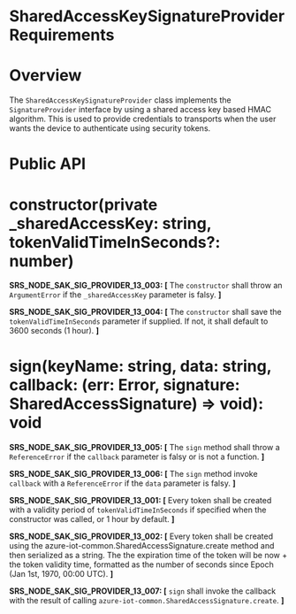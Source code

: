 # SharedAccessKeySignatureProvider Requirements

# Overview

The `SharedAccessKeySignatureProvider` class implements the `SignatureProvider` interface by using a shared access key based HMAC algorithm. This is used to provide credentials to transports when the user wants the device to authenticate using security tokens.

# Public API

# constructor(private _sharedAccessKey: string, tokenValidTimeInSeconds?: number)

**SRS_NODE_SAK_SIG_PROVIDER_13_003: [** The `constructor` shall throw an `ArgumentError` if the `_sharedAccessKey` parameter is falsy. **]**

**SRS_NODE_SAK_SIG_PROVIDER_13_004: [** The `constructor` shall save the `tokenValidTimeInSeconds` parameter if supplied. If not, it shall default to 3600 seconds (1 hour). **]**

# sign(keyName: string, data: string, callback: (err: Error, signature: SharedAccessSignature) => void): void

**SRS_NODE_SAK_SIG_PROVIDER_13_005: [** The `sign` method shall throw a `ReferenceError` if the `callback` parameter is falsy or is not a function. **]**

**SRS_NODE_SAK_SIG_PROVIDER_13_006: [** The `sign` method invoke `callback` with a `ReferenceError` if the `data` parameter is falsy. **]**

**SRS_NODE_SAK_SIG_PROVIDER_13_001: [** Every token shall be created with a validity period of `tokenValidTimeInSeconds` if specified when the constructor was called, or 1 hour by default. **]**

**SRS_NODE_SAK_SIG_PROVIDER_13_002: [** Every token shall be created using the azure-iot-common.SharedAccessSignature.create method and then serialized as a string. The the expiration time of the token will be now + the token validity time, formatted as the number of seconds since Epoch (Jan 1st, 1970, 00:00 UTC). **]**

**SRS_NODE_SAK_SIG_PROVIDER_13_007: [** `sign` shall invoke the callback with the result of calling `azure-iot-common.SharedAccessSignature.create`. **]**